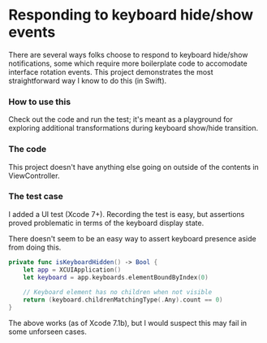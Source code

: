 # Responding to keyboard hide/show events

There are several ways folks choose to respond to keyboard hide/show notifications,
some which require more boilerplate code to accomodate interface rotation events.
This project demonstrates the most straightforward way I know to do this (in Swift).

### How to use this
Check out the code and run the test; it's meant as a playground for exploring additional
transformations during keyboard show/hide transition.

### The code
This project doesn't have anything else going on outside of the contents in ViewController.

### The test case
I added a UI test (Xcode 7+).  Recording the test is easy, but assertions proved problematic in
terms of the keyboard display state.

There doesn't seem to be an easy way to assert keyboard presence aside from doing this.

```swift
private func isKeyboardHidden() -> Bool {
    let app = XCUIApplication()
    let keyboard = app.keyboards.elementBoundByIndex(0)
    
    // Keyboard element has no children when not visible
    return (keyboard.childrenMatchingType(.Any).count == 0)
}
```

The above works (as of Xcode 7.1b), but I would suspect this may fail in some unforseen cases.
